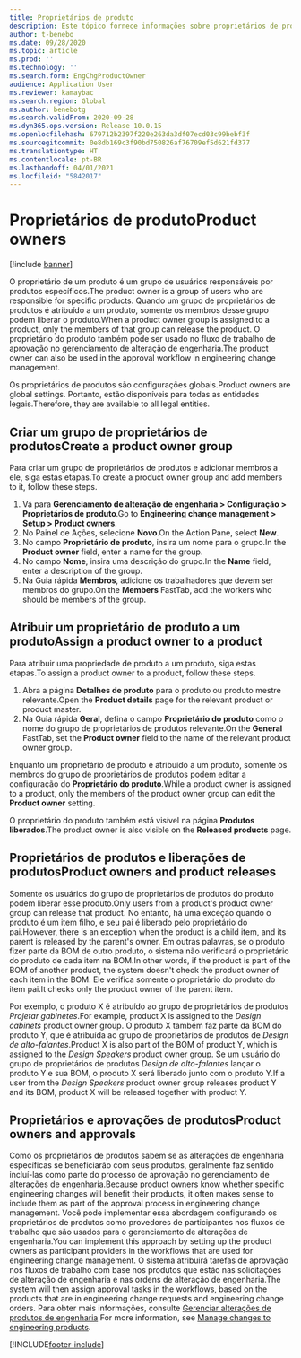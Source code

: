 ```yaml
---
title: Proprietários de produto
description: Este tópico fornece informações sobre proprietários de produto. O proprietário de um produto é um grupo de usuários responsáveis por produtos específicos. Somente os membros do grupo podem liberar esses produtos. O proprietário do produto também pode ser usado no fluxo de trabalho de aprovação.
author: t-benebo
ms.date: 09/28/2020
ms.topic: article
ms.prod: ''
ms.technology: ''
ms.search.form: EngChgProductOwner
audience: Application User
ms.reviewer: kamaybac
ms.search.region: Global
ms.author: benebotg
ms.search.validFrom: 2020-09-28
ms.dyn365.ops.version: Release 10.0.15
ms.openlocfilehash: 679712b2397f220e263da3df07ecd03c99bebf3f
ms.sourcegitcommit: 0e8db169c3f90bd750826af76709ef5d621fd377
ms.translationtype: HT
ms.contentlocale: pt-BR
ms.lasthandoff: 04/01/2021
ms.locfileid: "5842017"
---
```

# <a name="product-owners"></a><span data-ttu-id="2b649-106">Proprietários de produto</span><span class="sxs-lookup"><span data-stu-id="2b649-106">Product owners</span></span>

[!include [banner](../includes/banner.md)]

<span data-ttu-id="2b649-107">O proprietário de um produto é um grupo de usuários responsáveis por produtos específicos.</span><span class="sxs-lookup"><span data-stu-id="2b649-107">The product owner is a group of users who are responsible for specific products.</span></span> <span data-ttu-id="2b649-108">Quando um grupo de proprietários de produtos é atribuído a um produto, somente os membros desse grupo podem liberar o produto.</span><span class="sxs-lookup"><span data-stu-id="2b649-108">When a product owner group is assigned to a product, only the members of that group can release the product.</span></span> <span data-ttu-id="2b649-109">O proprietário do produto também pode ser usado no fluxo de trabalho de aprovação no gerenciamento de alteração de engenharia.</span><span class="sxs-lookup"><span data-stu-id="2b649-109">The product owner can also be used in the approval workflow in engineering change management.</span></span>

<span data-ttu-id="2b649-110">Os proprietários de produtos são configurações globais.</span><span class="sxs-lookup"><span data-stu-id="2b649-110">Product owners are global settings.</span></span> <span data-ttu-id="2b649-111">Portanto, estão disponíveis para todas as entidades legais.</span><span class="sxs-lookup"><span data-stu-id="2b649-111">Therefore, they are available to all legal entities.</span></span>

## <a name="create-a-product-owner-group"></a><span data-ttu-id="2b649-112">Criar um grupo de proprietários de produtos</span><span class="sxs-lookup"><span data-stu-id="2b649-112">Create a product owner group</span></span>

<span data-ttu-id="2b649-113">Para criar um grupo de proprietários de produtos e adicionar membros a ele, siga estas etapas.</span><span class="sxs-lookup"><span data-stu-id="2b649-113">To create a product owner group and add members to it, follow these steps.</span></span>

1. <span data-ttu-id="2b649-114">Vá para **Gerenciamento de alteração de engenharia \> Configuração \> Proprietários de produto**.</span><span class="sxs-lookup"><span data-stu-id="2b649-114">Go to **Engineering change management \> Setup \> Product owners**.</span></span>
2. <span data-ttu-id="2b649-115">No Painel de Ações, selecione **Novo**.</span><span class="sxs-lookup"><span data-stu-id="2b649-115">On the Action Pane, select **New**.</span></span>
3. <span data-ttu-id="2b649-116">No campo **Proprietário de produto**, insira um nome para o grupo.</span><span class="sxs-lookup"><span data-stu-id="2b649-116">In the **Product owner** field, enter a name for the group.</span></span>
4. <span data-ttu-id="2b649-117">No campo **Nome**, insira uma descrição do grupo.</span><span class="sxs-lookup"><span data-stu-id="2b649-117">In the **Name** field, enter a description of the group.</span></span>
5. <span data-ttu-id="2b649-118">Na Guia rápida **Membros**, adicione os trabalhadores que devem ser membros do grupo.</span><span class="sxs-lookup"><span data-stu-id="2b649-118">On the **Members** FastTab, add the workers who should be members of the group.</span></span>

## <a name="assign-a-product-owner-to-a-product"></a><span data-ttu-id="2b649-119">Atribuir um proprietário de produto a um produto</span><span class="sxs-lookup"><span data-stu-id="2b649-119">Assign a product owner to a product</span></span>

<span data-ttu-id="2b649-120">Para atribuir uma propriedade de produto a um produto, siga estas etapas.</span><span class="sxs-lookup"><span data-stu-id="2b649-120">To assign a product owner to a product, follow these steps.</span></span>

1. <span data-ttu-id="2b649-121">Abra a página **Detalhes de produto** para o produto ou produto mestre relevante.</span><span class="sxs-lookup"><span data-stu-id="2b649-121">Open the **Product details** page for the relevant product or product master.</span></span>
1. <span data-ttu-id="2b649-122">Na Guia rápida **Geral**, defina o campo **Proprietário do produto** como o nome do grupo de proprietários de produtos relevante.</span><span class="sxs-lookup"><span data-stu-id="2b649-122">On the **General** FastTab, set the **Product owner** field to the name of the relevant product owner group.</span></span>

<span data-ttu-id="2b649-123">Enquanto um proprietário de produto é atribuído a um produto, somente os membros do grupo de proprietários de produtos podem editar a configuração do **Proprietário do produto**.</span><span class="sxs-lookup"><span data-stu-id="2b649-123">While a product owner is assigned to a product, only the members of the product owner group can edit the **Product owner** setting.</span></span>

<span data-ttu-id="2b649-124">O proprietário do produto também está visível na página **Produtos liberados**.</span><span class="sxs-lookup"><span data-stu-id="2b649-124">The product owner is also visible on the **Released products** page.</span></span>

## <a name="product-owners-and-product-releases"></a><span data-ttu-id="2b649-125">Proprietários de produtos e liberações de produtos</span><span class="sxs-lookup"><span data-stu-id="2b649-125">Product owners and product releases</span></span>

<span data-ttu-id="2b649-126">Somente os usuários do grupo de proprietários de produtos do produto podem liberar esse produto.</span><span class="sxs-lookup"><span data-stu-id="2b649-126">Only users from a product's product owner group can release that product.</span></span> <span data-ttu-id="2b649-127">No entanto, há uma exceção quando o produto é um item filho, e seu pai é liberado pelo proprietário do pai.</span><span class="sxs-lookup"><span data-stu-id="2b649-127">However, there is an exception when the product is a child item, and its parent is released by the parent's owner.</span></span> <span data-ttu-id="2b649-128">Em outras palavras, se o produto fizer parte da BOM de outro produto, o sistema não verificará o proprietário do produto de cada item na BOM.</span><span class="sxs-lookup"><span data-stu-id="2b649-128">In other words, if the product is part of the BOM of another product, the system doesn't check the product owner of each item in the BOM.</span></span> <span data-ttu-id="2b649-129">Ele verifica somente o proprietário do produto do item pai.</span><span class="sxs-lookup"><span data-stu-id="2b649-129">It checks only the product owner of the parent item.</span></span>

<span data-ttu-id="2b649-130">Por exemplo, o produto X é atribuído ao grupo de proprietários de produtos *Projetar gabinetes*.</span><span class="sxs-lookup"><span data-stu-id="2b649-130">For example, product X is assigned to the *Design cabinets* product owner group.</span></span> <span data-ttu-id="2b649-131">O produto X também faz parte da BOM do produto Y, que é atribuída ao grupo de proprietários de produtos de *Design de alto-falantes*.</span><span class="sxs-lookup"><span data-stu-id="2b649-131">Product X is also part of the BOM of product Y, which is assigned to the *Design Speakers* product owner group.</span></span> <span data-ttu-id="2b649-132">Se um usuário do grupo de proprietários de produtos *Design de alto-falantes* lançar o produto Y e sua BOM, o produto X será liberado junto com o produto Y.</span><span class="sxs-lookup"><span data-stu-id="2b649-132">If a user from the *Design Speakers* product owner group releases product Y and its BOM, product X will be released together with product Y.</span></span>

## <a name="product-owners-and-approvals"></a><span data-ttu-id="2b649-133">Proprietários e aprovações de produtos</span><span class="sxs-lookup"><span data-stu-id="2b649-133">Product owners and approvals</span></span>

<span data-ttu-id="2b649-134">Como os proprietários de produtos sabem se as alterações de engenharia específicas se beneficiarão com seus produtos, geralmente faz sentido incluí-las como parte do processo de aprovação no gerenciamento de alterações de engenharia.</span><span class="sxs-lookup"><span data-stu-id="2b649-134">Because product owners know whether specific engineering changes will benefit their products, it often makes sense to include them as part of the approval process in engineering change management.</span></span> <span data-ttu-id="2b649-135">Você pode implementar essa abordagem configurando os proprietários de produtos como provedores de participantes nos fluxos de trabalho que são usados para o gerenciamento de alterações de engenharia.</span><span class="sxs-lookup"><span data-stu-id="2b649-135">You can implement this approach by setting up the product owners as participant providers in the workflows that are used for engineering change management.</span></span> <span data-ttu-id="2b649-136">O sistema atribuirá tarefas de aprovação nos fluxos de trabalho com base nos produtos que estão nas solicitações de alteração de engenharia e nas ordens de alteração de engenharia.</span><span class="sxs-lookup"><span data-stu-id="2b649-136">The system will then assign approval tasks in the workflows, based on the products that are in engineering change requests and engineering change orders.</span></span> <span data-ttu-id="2b649-137">Para obter mais informações, consulte [Gerenciar alterações de produtos de engenharia](engineering-change-management.md).</span><span class="sxs-lookup"><span data-stu-id="2b649-137">For more information, see [Manage changes to engineering products](engineering-change-management.md).</span></span>


[!INCLUDE[footer-include](../../includes/footer-banner.md)]